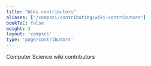 ```yaml
---
title: "Wiki contributors"
aliases: ["/compsci/contributing/wiki-contributors"]
bookToC: false
weight: 3
layout: 'compsci'
type: 'page/contributors'
---
```


Computer Science wiki contributors
